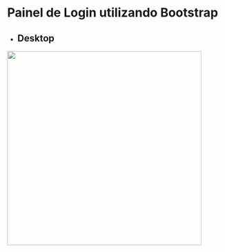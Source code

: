 # Painel de Login utilizando Bootstrap

* ## Desktop
<div align="left">
 <img src="https://user-images.githubusercontent.com/102770109/170491037-af0edd92-ee18-4e31-9941-700412a149dc.png" width="450" /> 
  </div>
